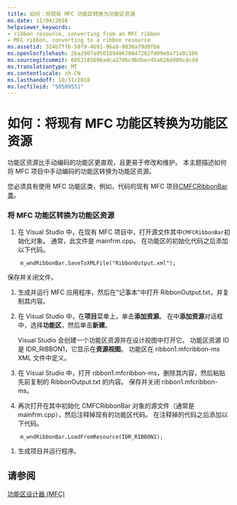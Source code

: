 ```yaml
---
title: 如何：将现有 MFC 功能区转换为功能区资源
ms.date: 11/04/2016
helpviewer_keywords:
- ribbon resource, converting from an MFC ribbon
- MFC ribbon, converting to a ribbon resource
ms.assetid: 324b7ff6-58f9-4691-96a9-9836a79d0fb6
ms.openlocfilehash: 2ba2907a95018948670847282fd09e0a71a8c106
ms.sourcegitcommit: 6052185696adca270bc9bdbec45a626dd89cdcdd
ms.translationtype: MT
ms.contentlocale: zh-CN
ms.lasthandoff: 10/31/2018
ms.locfileid: "50509551"
---
```

# <a name="how-to-convert-an-existing-mfc-ribbon-to-a-ribbon-resource"></a>如何：将现有 MFC 功能区转换为功能区资源

功能区资源比手动编码的功能区更直观，且更易于修改和维护。 本主题描述如何将 MFC 项目中手动编码的功能区转换为功能区资源。

您必须具有使用 MFC 功能区类，例如，代码的现有 MFC 项目[CMFCRibbonBar 类](../mfc/reference/cmfcribbonbar-class.md)。

### <a name="to-convert-an-mfc-ribbon-to-a-ribbon-resource"></a>将 MFC 功能区转换为功能区资源

1. 在 Visual Studio 中，在现有 MFC 项目中，打开源文件其中`CMFCRibbonBar`初始化对象。 通常，此文件是 mainfrm.cpp。 在功能区的初始化代码之后添加以下代码。

```
    m_wndRibbonBar.SaveToXMLFile("RibbonOutput.xml");

```

   保存并关闭文件。

1. 生成并运行 MFC 应用程序，然后在“记事本”中打开 RibbonOutput.txt，并复制其内容。

1. 在 Visual Studio 中，在**项目**菜单上，单击**添加资源**。 在中**添加资源**对话框中，选择**功能区**，然后单击**新建**。

   Visual Studio 会创建一个功能区资源并在设计视图中打开它。 功能区资源 ID 是 IDR_RIBBON1，它显示在**资源视图**。 功能区在 ribbon1.mfcribbon-ms XML 文件中定义。

1. 在 Visual Studio 中，打开 ribbon1.mfcribbon-ms，删除其内容，然后粘贴先前复制的 RibbonOutput.txt 的内容。 保存并关闭 ribbon1.mfcribbon-ms。

1. 再次打开在其中初始化 CMFCRibbonBar 对象的源文件（通常是 mainfrm.cpp），然后注释掉现有的功能区代码。 在注释掉的代码之后添加以下代码。

```
    m_wndRibbonBar.LoadFromResource(IDR_RIBBON1);

```

1. 生成项目并运行程序。

## <a name="see-also"></a>请参阅

[功能区设计器 (MFC)](../mfc/ribbon-designer-mfc.md)


